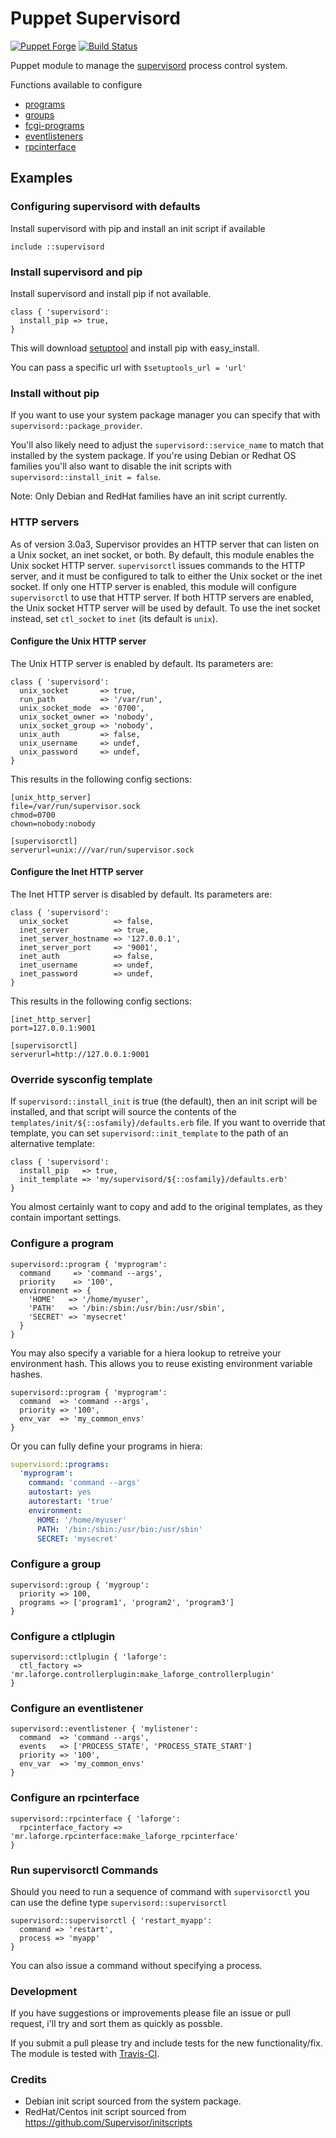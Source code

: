 # Puppet Supervisord

[![Puppet Forge](http://img.shields.io/puppetforge/v/ajcrowe/supervisord.svg)](https://forge.puppetlabs.com/ajcrowe/supervisord)
[![Build Status](https://travis-ci.org/ajcrowe/puppet-supervisord.png?branch=master)](https://travis-ci.org/ajcrowe/puppet-supervisord)

Puppet module to manage the [supervisord](http://supervisord.org/) process control system.

Functions available to configure

* [programs](http://supervisord.org/configuration.html#program-x-section-settings)
* [groups](http://supervisord.org/configuration.html#group-x-section-settings)
* [fcgi-programs](http://supervisord.org/configuration.html#fcgi-program-x-section-settings)
* [eventlisteners](http://supervisord.org/configuration.html#eventlistener-x-section-settings)
* [rpcinterface](http://supervisord.org/configuration.html#rpcinterface-x-section-settings)

## Examples

### Configuring supervisord with defaults

Install supervisord with pip and install an init script if available

```puppet
include ::supervisord
```

### Install supervisord and pip

Install supervisord and install pip if not available.

```puppet
class { 'supervisord':
  install_pip => true,
}
```

This will download [setuptool](https://bitbucket.org/pypa/setuptools) and install pip with easy_install.

You can pass a specific url with `$setuptools_url = 'url'`

### Install without pip

If you want to use your system package manager you can specify that with `supervisord::package_provider`.

You'll also likely need to adjust the `supervisord::service_name` to match that installed by the system package. If you're using Debian or Redhat OS families you'll also want to disable the init scripts with `supervisord::install_init = false`.

Note: Only Debian and RedHat families have an init script currently.

### HTTP servers

As of version 3.0a3, Supervisor provides an HTTP server that can listen on a Unix socket, an inet socket, or both.  By default, this module enables the Unix socket HTTP server.  `supervisorctl` issues commands to the HTTP server, and it must be configured to talk to either the Unix socket or the inet socket.  If only one HTTP server is enabled, this module will configure `supervisorctl` to use that HTTP server.  If both HTTP servers are enabled, the Unix socket HTTP server will be used by default.  To use the inet socket instead, set `ctl_socket` to `inet` (its default is `unix`).

#### Configure the Unix HTTP server

The Unix HTTP server is enabled by default.  Its parameters are:

```puppet
class { 'supervisord':
  unix_socket       => true,
  run_path          => '/var/run',
  unix_socket_mode  => '0700',
  unix_socket_owner => 'nobody',
  unix_socket_group => 'nobody',
  unix_auth         => false,
  unix_username     => undef,
  unix_password     => undef,
}
```

This results in the following config sections:

```
[unix_http_server]
file=/var/run/supervisor.sock
chmod=0700
chown=nobody:nobody

[supervisorctl]
serverurl=unix:///var/run/supervisor.sock
```

#### Configure the Inet HTTP server

The Inet HTTP server is disabled by default.  Its parameters are:

```puppet
class { 'supervisord':
  unix_socket          => false,
  inet_server          => true,
  inet_server_hostname => '127.0.0.1',
  inet_server_port     => '9001',
  inet_auth            => false,
  inet_username        => undef,
  inet_password        => undef,
}
```

This results in the following config sections:

```
[inet_http_server]
port=127.0.0.1:9001

[supervisorctl]
serverurl=http://127.0.0.1:9001
```

### Override sysconfig template

If `supervisord::install_init` is true (the default), then an init script will be installed, and that script will source the contents of the `templates/init/${::osfamily}/defaults.erb` file.  If you want to override that template, you can set `supervisord::init_template` to the path of an alternative template:

```puppet
class { 'supervisord':
  install_pip   => true,
  init_template => 'my/supervisord/${::osfamily}/defaults.erb'
}
```

You almost certainly want to copy and add to the original templates, as they contain important settings.

### Configure a program

```puppet
supervisord::program { 'myprogram':
  command     => 'command --args',
  priority    => '100',
  environment => {
    'HOME'   => '/home/myuser',
    'PATH'   => '/bin:/sbin:/usr/bin:/usr/sbin',
    'SECRET' => 'mysecret'
  }
}
```

You may also specify a variable for a hiera lookup to retreive your environment hash. This allows you to reuse existing environment variable hashes.

```puppet
supervisord::program { 'myprogram':
  command  => 'command --args',
  priority => '100',
  env_var  => 'my_common_envs'
}
```

Or you can fully define your programs in hiera:

```yaml
supervisord::programs:
  'myprogram':
    command: 'command --args'
    autostart: yes
    autorestart: 'true'
    environment:
      HOME: '/home/myuser'
      PATH: '/bin:/sbin:/usr/bin:/usr/sbin'
      SECRET: 'mysecret'
```

### Configure a group

```puppet
supervisord::group { 'mygroup':
  priority => 100,
  programs => ['program1', 'program2', 'program3']
}
```

### Configure a ctlplugin

```puppet
supervisord::ctlplugin { 'laforge':
  ctl_factory => 'mr.laforge.controllerplugin:make_laforge_controllerplugin'
}
```

### Configure an eventlistener

```puppet
supervisord::eventlistener { 'mylistener':
  command  => 'command --args',
  events   => ['PROCESS_STATE', 'PROCESS_STATE_START']
  priority => '100',
  env_var  => 'my_common_envs'
}
```

### Configure an rpcinterface

```puppet
supervisord::rpcinterface { 'laforge':
  rpcinterface_factory => 'mr.laforge.rpcinterface:make_laforge_rpcinterface'
}
```

### Run supervisorctl Commands

Should you need to run a sequence of command with `supervisorctl` you can use the define type `supervisord::supervisorctl`

```puppet
supervisord::supervisorctl { 'restart_myapp':
  command => 'restart',
  process => 'myapp'
}
```

You can also issue a command without specifying a process.

### Development

If you have suggestions or improvements please file an issue or pull request, i'll try and sort them as quickly as possble.

If you submit a pull please try and include tests for the new functionality/fix. The module is tested with [Travis-CI](https://travis-ci.org/ajcrowe/puppet-supervisord).


### Credits

* Debian init script sourced from the system package.
* RedHat/Centos init script sourced from https://github.com/Supervisor/initscripts

